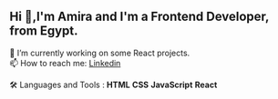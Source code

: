## Hi 👋,I'm Amira and I'm a Frontend Developer, from Egypt.
 🔭 I’m currently working on some React projects.<br>
 📫 How to reach me: [Linkedin](https://www.linkedin.com/public-profile/settings?lipi=urn%3Ali%3Apage%3Ad_flagship3_profile_self_edit_contact-info%3By225f30STX%2BJJBtM8uK8ow%3D%3D)


 🛠️ Languages and Tools :
  <b>HTML</b>
  <b>CSS</b>
  <b>JavaScript</b>
  <b>React</b>
  
  
<!--
**amira3a/amira3a** is a ✨ _special_ ✨ repository because its `README.md` (this file) appears on your GitHub profile.

Here are some ideas to get you started:

- 🔭 I’m currently working on ...
- 🌱 I’m currently learning ...
- 👯 I’m looking to collaborate on ...
- 🤔 I’m looking for help with ...
- 💬 Ask me about ...
- 📫 How to reach me: ...
- 😄 Pronouns: ...
- ⚡ Fun fact: ...
-->
